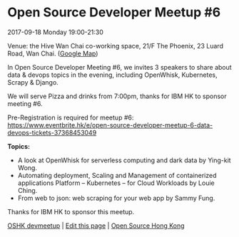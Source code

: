 # Open Source Developer Meetup #6

2017-09-18 Monday 19:00-21:30

Venue: the Hive Wan Chai co-working space, 21/F The Phoenix, 23 Luard Road, Wan Chai. ([Google Map](https://goo.gl/maps/BdEhBuUcygo))

In Open Source Developer Meeting #6, we invites 3 speakers to share about data & devops topics in the evening, including OpenWhisk, Kubernetes, Scrapy & Django.

We will serve Pizza and drinks from 7:00pm, thanks for IBM HK to sponsor meeting #6.

Pre-Registration is required for meetup #6: 
https://www.eventbrite.hk/e/open-source-developer-meetup-6-data-devops-tickets-37368453049

**Topics:**

* A look at OpenWhisk for serverless computing and dark data by Ying-kit Wong.
* Automating deployment, Scaling and Management of containerized applications Platform – Kubernetes –  for Cloud Workloads by Louie Ching.
* From web to json: web scraping for your web app by Sammy Fung.

Thanks for IBM HK to sponsor this meetup.

[OSHK devmeetup](http://devmeetup.opensource.hk) | [Edit this page](https://github.com/opensourcehk/devmeetup/tree/master/2017/09-18/README.md) | [Open Source Hong Kong](https://opensource.hk)
